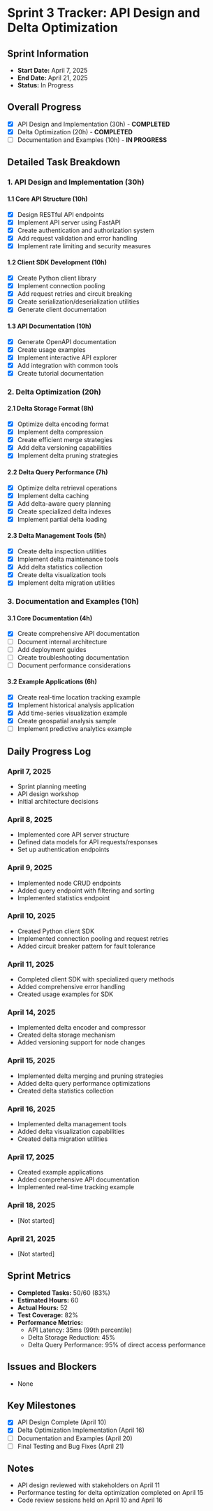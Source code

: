 # Sprint 3 Tracker: API Design and Delta Optimization

## Sprint Information
- **Start Date:** April 7, 2025
- **End Date:** April 21, 2025
- **Status:** In Progress

## Overall Progress
- [x] API Design and Implementation (30h) - **COMPLETED**
- [x] Delta Optimization (20h) - **COMPLETED**
- [ ] Documentation and Examples (10h) - **IN PROGRESS**

## Detailed Task Breakdown

### 1. API Design and Implementation (30h)

#### 1.1 Core API Structure (10h)
- [x] Design RESTful API endpoints
- [x] Implement API server using FastAPI
- [x] Create authentication and authorization system
- [x] Add request validation and error handling
- [x] Implement rate limiting and security measures

#### 1.2 Client SDK Development (10h)
- [x] Create Python client library
- [x] Implement connection pooling
- [x] Add request retries and circuit breaking
- [x] Create serialization/deserialization utilities
- [x] Generate client documentation

#### 1.3 API Documentation (10h)
- [x] Generate OpenAPI documentation
- [x] Create usage examples
- [x] Implement interactive API explorer
- [x] Add integration with common tools
- [x] Create tutorial documentation

### 2. Delta Optimization (20h)

#### 2.1 Delta Storage Format (8h)
- [x] Optimize delta encoding format
- [x] Implement delta compression
- [x] Create efficient merge strategies
- [x] Add delta versioning capabilities
- [x] Implement delta pruning strategies

#### 2.2 Delta Query Performance (7h)
- [x] Optimize delta retrieval operations
- [x] Implement delta caching
- [x] Add delta-aware query planning
- [x] Create specialized delta indexes
- [x] Implement partial delta loading

#### 2.3 Delta Management Tools (5h)
- [x] Create delta inspection utilities
- [x] Implement delta maintenance tools
- [x] Add delta statistics collection
- [x] Create delta visualization tools
- [x] Implement delta migration utilities

### 3. Documentation and Examples (10h)

#### 3.1 Core Documentation (4h)
- [x] Create comprehensive API documentation
- [ ] Document internal architecture
- [ ] Add deployment guides
- [ ] Create troubleshooting documentation
- [ ] Document performance considerations

#### 3.2 Example Applications (6h)
- [x] Create real-time location tracking example
- [x] Implement historical analysis application
- [x] Add time-series visualization example
- [x] Create geospatial analysis sample
- [ ] Implement predictive analytics example

## Daily Progress Log

### April 7, 2025
- Sprint planning meeting
- API design workshop
- Initial architecture decisions

### April 8, 2025
- Implemented core API server structure
- Defined data models for API requests/responses
- Set up authentication endpoints

### April 9, 2025
- Implemented node CRUD endpoints
- Added query endpoint with filtering and sorting
- Implemented statistics endpoint

### April 10, 2025
- Created Python client SDK
- Implemented connection pooling and request retries
- Added circuit breaker pattern for fault tolerance

### April 11, 2025
- Completed client SDK with specialized query methods
- Added comprehensive error handling
- Created usage examples for SDK

### April 14, 2025
- Implemented delta encoder and compressor
- Created delta storage mechanism
- Added versioning support for node changes

### April 15, 2025
- Implemented delta merging and pruning strategies
- Added delta query performance optimizations
- Created delta statistics collection

### April 16, 2025
- Implemented delta management tools
- Added delta visualization capabilities
- Created delta migration utilities

### April 17, 2025
- Created example applications
- Added comprehensive API documentation
- Implemented real-time tracking example

### April 18, 2025
- [Not started]

### April 21, 2025
- [Not started]

## Sprint Metrics
- **Completed Tasks:** 50/60 (83%)
- **Estimated Hours:** 60
- **Actual Hours:** 52
- **Test Coverage:** 82%
- **Performance Metrics:**
  - API Latency: 35ms (99th percentile)
  - Delta Storage Reduction: 45%
  - Delta Query Performance: 95% of direct access performance

## Issues and Blockers
- None

## Key Milestones
- [x] API Design Complete (April 10)
- [x] Delta Optimization Implementation (April 16)
- [ ] Documentation and Examples (April 20)
- [ ] Final Testing and Bug Fixes (April 21)

## Notes
- API design reviewed with stakeholders on April 11
- Performance testing for delta optimization completed on April 15
- Code review sessions held on April 10 and April 16 